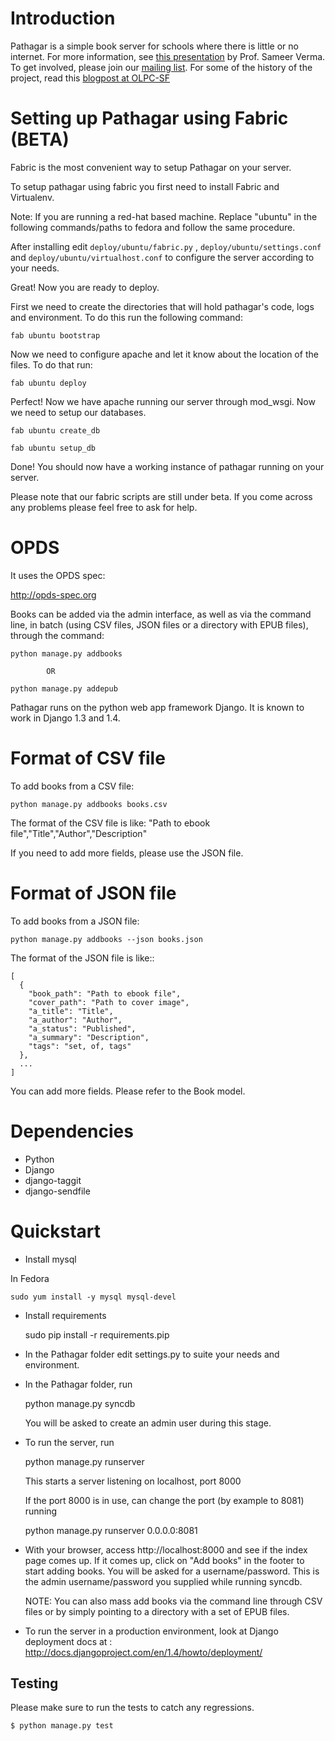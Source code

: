Introduction
============

Pathagar is a simple book server for schools where there is little or no internet. 
For more information, see [this presentation](http://www.slideshare.net/sverma/pathagar-a-book-server) by Prof. Sameer Verma.
To get involved, please join our [mailing list](http://mail.archive.org/cgi-bin/mailman/listinfo/pathagar).
For some of the history of the project, read this [blogpost at OLPC-SF](http://www.olpcsf.org/node/126)

Setting up Pathagar using Fabric (BETA)
=======================================

Fabric is the most convenient way to setup Pathagar on your server.

To setup pathagar using fabric you first need to install Fabric and Virtualenv. 

Note: If you are running a red-hat based machine. Replace "ubuntu" in the following commands/paths to fedora and follow the same procedure.

After installing edit `deploy/ubuntu/fabric.py` , `deploy/ubuntu/settings.conf` and `deploy/ubuntu/virtualhost.conf` to configure the server according to your needs.

Great! Now you are ready to deploy.

First we need to create the directories that will hold pathagar's code, logs and environment. To do this run the following command:

`fab ubuntu bootstrap` 

Now we need to configure apache and let it know about the location of the files. To do that run:

`fab ubuntu deploy`

Perfect! Now we have apache running our server through mod_wsgi. Now we need to setup our databases.

`fab ubuntu create_db`

`fab ubuntu setup_db`

Done! You should now have a working instance of pathagar running on your server.

Please note that our fabric scripts are still under beta. If you come across any problems please feel free to ask for help.

OPDS
====

It uses the OPDS spec:

http://opds-spec.org

Books can be added via the admin interface, as well as via the command
line, in batch (using CSV files, JSON files or a directory with EPUB
files), through the command:

    python manage.py addbooks
  
            OR
            
    python manage.py addepub

Pathagar runs on the python web app framework Django.  It is known to work in Django 1.3 and 1.4.


Format of CSV file
==================

To add books from a CSV file:

    python manage.py addbooks books.csv

The format of the CSV file is like:
  "Path to ebook file","Title","Author","Description"

If you need to add more fields, please use the JSON file.

Format of JSON file
===================

To add books from a JSON file:

    python manage.py addbooks --json books.json

The format of the JSON file is like::

    [
      {
        "book_path": "Path to ebook file",
        "cover_path": "Path to cover image",
        "a_title": "Title",
        "a_author": "Author",
        "a_status": "Published",
        "a_summary": "Description",
        "tags": "set, of, tags"
      },
      ...
    ]

You can add more fields.  Please refer to the Book model.

Dependencies
============

* Python
* Django
* django-taggit
* django-sendfile

Quickstart
==========

* Install mysql

In Fedora

    sudo yum install -y mysql mysql-devel

* Install requirements

    sudo pip install -r requirements.pip


* In the Pathagar folder edit settings.py to suite your needs and
  environment.

* In the Pathagar folder, run

    python manage.py syncdb

  You will be asked to create an admin user during this stage.

* To run the server, run

    python manage.py runserver

  This starts a server listening on localhost, port 8000

  If the port 8000 is in use, can change the port (by example to 8081) running

    python manage.py runserver 0.0.0.0:8081

* With your browser, access http://localhost:8000 and see if the index
  page comes up. If it comes up, click on "Add books" in the footer to
  start adding books. You will be asked for a username/password. This is
  the admin username/password you supplied while running syncdb.

  NOTE: You can also mass add books via the command line through CSV files
  or by simply pointing to a directory with a set of EPUB files.

* To run the server in a production environment, look at Django deployment
  docs at : http://docs.djangoproject.com/en/1.4/howto/deployment/


## Testing

Please make sure to run the tests to catch any regressions.

    $ python manage.py test
